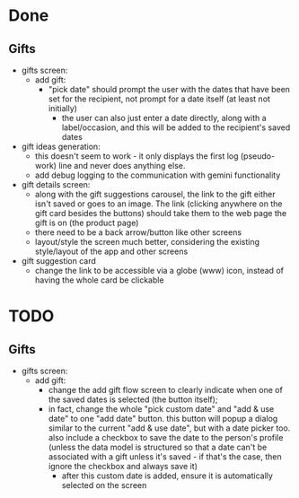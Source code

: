 # Done
## Gifts
- gifts screen:
  - add gift:
    - "pick date" should prompt the user with the dates that have been set for the recipient, not prompt for a date itself (at least not initially)
      - the user can also just enter a date directly, along with a label/occasion, and this will be added to the recipient's saved dates
- gift ideas generation:
  - this doesn't seem to work - it only displays the first log (pseudo-work) line and never does anything else.
  - add debug logging to the communication with gemini functionality
- gift details screen:
  - along with the gift suggestions carousel, the link to the gift either isn't saved or goes to an image. The link (clicking anywhere on the gift card besides the buttons) should take them to the web page the gift is on (the product page)
  - there need to be a back arrow/button like other screens
  - layout/style the screen much better, considering the existing style/layout of the app and other screens
- gift suggestion card
  - change the link to be accessible via a globe (www) icon, instead of having the whole card be clickable

# TODO
## Gifts
- gifts screen:
  - add gift:
    - change the add gift flow screen to clearly indicate when one of the saved dates is selected (the button itself); 
    - in fact, change the whole "pick custom date" and "add & use date" to one "add date" button. this button will popup a dialog similar to the current "add & use date", but with a date picker too. also include a checkbox to save the date to the person's profile (unless the data model is structured so that a date can't be associated with a gift unless it's saved - if that's the case, then ignore the checkbox and always save it)
      - after this custom date is added, ensure it is automatically selected on the screen
